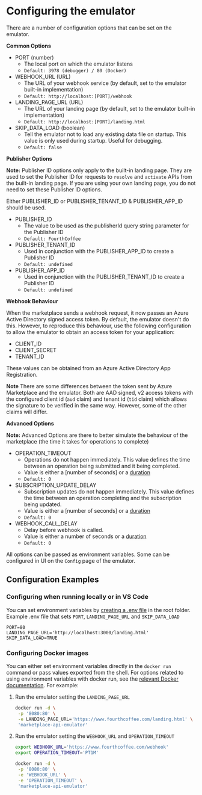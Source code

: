 # Configuring the emulator

There are a number of configuration options that can be set on the emulator.

**Common Options**

- PORT (number)
  - The local port on which the emulator listens
  - `Default: 3978 (debugger) / 80 (Docker)`
- WEBHOOK_URL (URL)
  - The URL of your webhook service (by default, set to the emulator built-in implementation)
  - `Default: http://localhost:[PORT]/webhook`
- LANDING_PAGE_URL (URL)
  - The URL of your landing page (by default, set to the emulator built-in implementation)
  - `Default: http://localhost:[PORT]/landing.html`
- SKIP_DATA_LOAD (boolean)
  - Tell the emulator not to load any existing data file on startup. This value is only used during startup. Useful for debugging.
  - `Default: false`

**Publisher Options**

**Note:** Publisher ID options only apply to the built-in landing page. They are used to set the Publisher ID for requests to `resolve` and `activate` APIs from the built-in landing page. If you are using your own landing page, you do not need to set these Publisher ID options.

Either PUBLISHER_ID or PUBLISHER_TENANT_ID & PUBLISHER_APP_ID should be used.

- PUBLISHER_ID
  - The value to be used as the publisherId query string parameter for the Publisher ID
  - `Default: FourthCoffee`
- PUBLISHER_TENANT_ID
  - Used in conjunction with the PUBLISHER_APP_ID to create a Publisher ID
  - `Default: undefined`
- PUBLISHER_APP_ID
  - Used in conjunction with the PUBLISHER_TENANT_ID to create a Publisher ID
  - `Default: undefined`

**Webhook Behaviour**

When the marketplace sends a webhook request, it now passes an Azure Active Directory signed access token. By default, the emulator doesn't do this. However, to reproduce this behaviour, use the following configuration to allow the emulator to obtain an access token for your application:

- CLIENT_ID
- CLIENT_SECRET
- TENANT_ID

These values can be obtained from an Azure Active Directory App Registration.

**Note**
There are some differences between the token sent by Azure Marketplace and the emulator. Both are AAD signed, v2 access tokens with the configured client id (`aud` claim) and tenant id (`tid` claim) which allows the signature to be verified in the same way. However, some of the other claims will differ.

**Advanced Options**

**Note:** Advanced Options are there to better simulate the behaviour of the marketplace (the time it takes for operations to complete)

- OPERATION_TIMEOUT
  - Operations do not happen immediately. This value defines the time between an operation being submitted and it being completed.
  - Value is either a [number of seconds] or a [duration](https://en.wikipedia.org/wiki/ISO_8601#Durations)
  - `Default: 0`
- SUBSCRIPTION_UPDATE_DELAY
  - Subscription updates do not happen immediately. This value defines the time between an operation completing and the subscription being updated.
  - Value is either a [number of seconds] or a [duration](https://en.wikipedia.org/wiki/ISO_8601#Durations)
  - `Default: 0`
- WEBHOOK_CALL_DELAY
  - Delay before webhook is called.
  - Value is either a number of seconds or a [duration](https://en.wikipedia.org/wiki/ISO_8601#Durations)
  - `Default: 0`

All options can be passed as environment variables. Some can be configured in UI on the `Config` page of the emulator.

## Configuration Examples

### Configuring when running locally or in VS Code

You can set environment variables by [creating a .env file](https://nodejs.dev/en/learn/how-to-read-environment-variables-from-nodejs/) in the root folder. Example .env file that sets `PORT`, `LANDING_PAGE_URL` and `SKIP_DATA_LOAD`

```text
PORT=80
LANDING_PAGE_URL='http://localhost:3000/landing.html'
SKIP_DATA_LOAD=TRUE
```

### Configuring Docker images

You can either set environment variables directly in the `docker run` command or pass values exported from the shell. For options related to using environment variables with docker run, see the [relevant Docker documentation](https://docs.docker.com/engine/reference/commandline/run/#-set-environment-variables--e---env---env-file). For example:

1. Run the emulator setting the `LANDING_PAGE_URL`

   ```bash
   docker run -d \
    -p '8080:80' \
    -e LANDING_PAGE_URL='https://www.fourthcoffee.com/landing.html' \
    'marketplace-api-emulator'
   ```

1. Run the emulator setting the `WEBHOOK_URL` and `OPERATION_TIMEOUT`

   ```bash  
   export WEBHOOK_URL='https://www.fourthcoffee.com/webhook'
   export OPERATION_TIMEOUT='PT1M'

   docker run -d \
    -p '8080:80' \
    -e 'WEBHOOK_URL' \
    -e 'OPERATION_TIMEOUT' \
    'marketplace-api-emulator'
   ```
